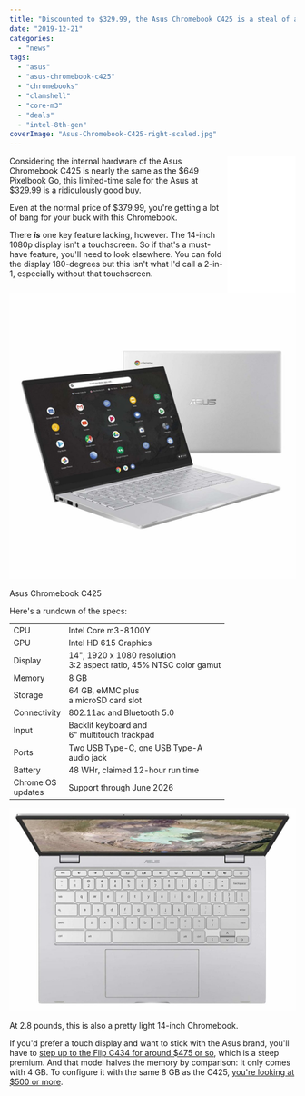 ```yaml
---
title: "Discounted to $329.99, the Asus Chromebook C425 is a steal of a deal"
date: "2019-12-21"
categories: 
  - "news"
tags: 
  - "asus"
  - "asus-chromebook-c425"
  - "chromebooks"
  - "clamshell"
  - "core-m3"
  - "deals"
  - "intel-8th-gen"
coverImage: "Asus-Chromebook-C425-right-scaled.jpg"
---
```


<iframe style="width:120px;height:240px;" marginwidth="0" marginheight="0" scrolling="no" align="right" frameborder="0" src="//ws-na.amazon-adsystem.com/widgets/q?ServiceVersion=20070822&amp;OneJS=1&amp;Operation=GetAdHtml&amp;MarketPlace=US&amp;source=ss&amp;ref=as_ss_li_til&amp;ad_type=product_link&amp;tracking_id=aboutchromebo-20&amp;language=en_US&amp;marketplace=amazon&amp;region=US&amp;placement=B07VT254P6&amp;asins=B07VT254P6&amp;linkId=e5e6539111bc3dedff6978360cbb7e45&amp;show_border=true&amp;link_opens_in_new_window=true"></iframe>

Considering the internal hardware of the Asus Chromebook C425 is nearly the same as the $649 Pixelbook Go, this limited-time sale for the Asus at $329.99 is a ridiculously good buy.

Even at the normal price of $379.99, you're getting a lot of bang for your buck with this Chromebook.

There **_is_** one key feature lacking, however. The 14-inch 1080p display isn't a touchscreen. So if that's a must-have feature, you'll need to look elsewhere. You can fold the display 180-degrees but this isn't what I'd call a 2-in-1, especially without that touchscreen.

![](images/Asus-Chromebook-C425-featured-1024x1024.jpg)

Asus Chromebook C425

Here's a rundown of the specs:

<table class=""><tbody><tr><td>CPU</td><td>Intel Core m3-8100Y</td></tr><tr><td>GPU</td><td>Intel HD 615 Graphics</td></tr><tr><td>Display</td><td>14", 1920 x 1080 resolution<br>3:2 aspect ratio, 45% NTSC color gamut</td></tr><tr><td>Memory</td><td>8 GB</td></tr><tr><td>Storage</td><td>64 GB, eMMC plus<br>a microSD card slot</td></tr><tr><td>Connectivity</td><td>802.11ac and Bluetooth 5.0</td></tr><tr><td>Input</td><td>Backlit keyboard and<br>6" multitouch trackpad</td></tr><tr><td>Ports</td><td>Two USB Type-C, one USB Type-A<br>audio jack</td></tr><tr><td>Battery</td><td>48 WHr, claimed 12-hour run time</td></tr><tr><td>Chrome OS<br>updates</td><td>Support through June 2026</td></tr></tbody></table>

![](images/Asus-Chromebook-C425-top-keyboard-1-1024x728.jpg)

At 2.8 pounds, this is also a pretty light 14-inch Chromebook.

If you'd prefer a touch display and want to stick with the Asus brand, you'll have to [step up to the Flip C434 for around $475 or so](https://www.amazon.com/Chromebook-Touchscreen-Processor-All-Metal-C434TA-DSM4T/dp/B07QY4RN79/ref=pd_cp_147_3/139-7833636-2399469?_encoding=UTF8&pd_rd_i=B07Q2RB6BY&pd_rd_r=806b29fe-60a6-487d-a2b0-babc6fb914c7&pd_rd_w=TMTL2&pd_rd_wg=p0qPE&pf_rd_p=0e5324e1-c848-4872-bbd5-5be6baedf80e&pf_rd_r=65TRFZDMBTMHGCCSYBVT&refRID=65TRFZDMBTMHGCCSYBVT&th=1), which is a steep premium. And that model halves the memory by comparison: It only comes with 4 GB. To configure it with the same 8 GB as the C425, [you're looking at $500 or more](https://www.amazon.com/Chromebook-Touchscreen-Processor-All-Metal-C434TA-DSM4T/dp/B07QY4RN79/ref=pd_cp_147_3/139-7833636-2399469?_encoding=UTF8&pd_rd_i=B07Q2RB6BY&pd_rd_r=806b29fe-60a6-487d-a2b0-babc6fb914c7&pd_rd_w=TMTL2&pd_rd_wg=p0qPE&pf_rd_p=0e5324e1-c848-4872-bbd5-5be6baedf80e&pf_rd_r=65TRFZDMBTMHGCCSYBVT&refRID=65TRFZDMBTMHGCCSYBVT&th=1).
